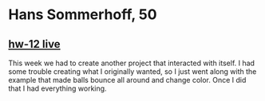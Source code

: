 # Hans Sommerhoff, 50

## [hw-12 live]()

This week we had to create another project that interacted with itself. I had some trouble creating what I originally wanted, so I just went along with the example that made balls bounce all around and change color. Once I did that I had everything working. 
